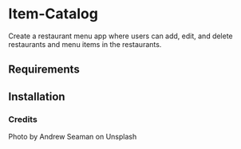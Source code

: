 # Item-Catalog
Create a restaurant menu app where users can add, edit, and delete restaurants and menu items in the restaurants.

## Requirements
## Installation
### Credits
Photo by Andrew Seaman on Unsplash
